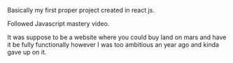Basically my first proper project created in react js.

Followed Javascript mastery video.

It was suppose to be a website where you could buy land on mars and have it be fully functionally however I was too ambitious an year ago and kinda gave up on it.
